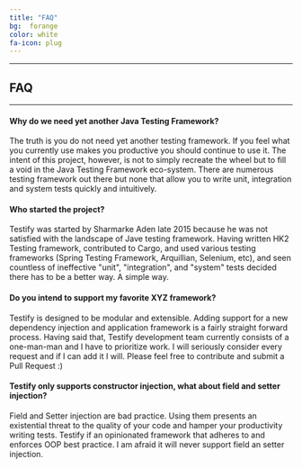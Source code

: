 ```yaml
---
title: "FAQ"
bg:  forange
color: white
fa-icon: plug
---
```


---

## FAQ

---

#### Why do we need yet another Java Testing Framework?
The truth is you do not need yet another testing framework. If you feel what you
currently use makes you productive you should continue to use it. The intent of
this project, however, is not to simply recreate the wheel but to fill a void
in the Java Testing Framework eco-system. There are numerous testing framework
out there but none that allow you to write unit, integration and system tests
quickly and intuitively.

#### Who started the project?
Testify was started by Sharmarke Aden late 2015 because he was not satisfied
with the landscape of Jave testing framework. Having written HK2 Testing
framework, contributed to Cargo, and used various testing frameworks (Spring
Testing Framework, Arquillian, Selenium, etc), and seen countless of ineffective
"unit", "integration", and "system" tests decided there has to be a better way.
A simple way.

#### Do you intend to support my favorite XYZ framework?
Testify is designed to be modular and extensible. Adding support for a new
dependency injection and application framework is a fairly straight forward
process. Having said that, Testify development team currently consists of a
one-man-man and I have to prioritize work. I will seriously consider every
request and if I can add it I will. Please feel free to contribute and submit
a Pull Request :)

#### Testify only supports constructor injection, what about field and setter injection?
Field and Setter injection are bad practice. Using them presents an existential
threat to the quality of your code and hamper your productivity writing tests.
Testify if an opinionated framework that adheres to and enforces OOP best
practice. I am afraid it will never support field an setter injection.


